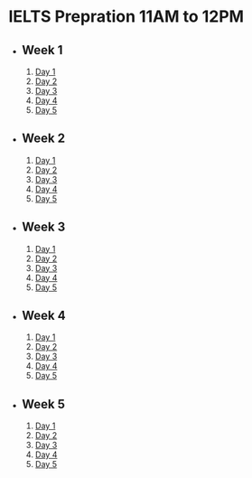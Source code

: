 # IELTS Prepration 11AM to 12PM

- ## Week 1

   1. [Day 1](https://www.facebook.com/iCodeguru/videos/750411973658200)
   2. [Day 2](https://www.facebook.com/iCodeguru/videos/968313851689558)
   3. [Day 3]()
   4. [Day 4](https://web.facebook.com/iCodeguru/videos/425648477060989)
   5. [Day 5](https://web.facebook.com/iCodeguru/videos/1647695302434984)

- ## Week 2

   1. [Day 1](https://web.facebook.com/iCodeguru/videos/440773108816339)
   2. [Day 2](https://web.facebook.com/iCodeguru/videos/459676770340828)
   3. [Day 3](https://web.facebook.com/iCodeguru/videos/1165064691306428)
   4. [Day 4](https://web.facebook.com/iCodeguru/videos/1643596006402285)
   5. [Day 5](https://web.facebook.com/iCodeguru/videos/2182860702092122)

- ## Week 3

   1. [Day 1](https://web.facebook.com/iCodeguru/videos/1012534087197828)
   2. [Day 2](https://www.facebook.com/iCodeguru/videos/841092327882231)
   3. [Day 3](https://www.facebook.com/iCodeguru/videos/1718449275228541)
   4. [Day 4](https://www.facebook.com/iCodeguru/videos/500234955674906)
   5. [Day 5](https://www.facebook.com/iCodeguru/videos/318403631342505)

- ## Week 4

   1. [Day 1](https://www.facebook.com/iCodeguru/videos/1005786837286057)
   2. [Day 2](https://www.facebook.com/iCodeguru/videos/418380401190724)
   3. [Day 3](https://www.facebook.com/iCodeguru/videos/1916682058793884)
   4. [Day 4](https://www.facebook.com/iCodeguru/videos/351986938002193)
   5. [Day 5](https://www.facebook.com/iCodeguru/videos/496861963011066)

- ## Week 5

   1. [Day 1](https://www.facebook.com/iCodeguru/videos/1206273120292846)
   2. [Day 2](https://www.facebook.com/iCodeguru/videos/850803446477169)
   3. [Day 3](https://www.facebook.com/iCodeguru/videos/501250062341133)
   4. [Day 4](https://www.facebook.com/iCodeguru/videos/1644814726058040)
   5. [Day 5](https://www.facebook.com/iCodeguru/videos/1140577150508877)

<!-- - ## Week 6

   1. [Day 1]()
   2. [Day 2]()
   3. [Day 3]()
   4. [Day 4]()
   5. [Day 5]() -->

<!-- - ## Week 

   1. [Day 1]()
   2. [Day 2]()
   3. [Day 3]()
   4. [Day 4]()
   5. [Day 5]() -->